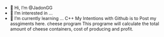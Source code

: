 - 👋 Hi, I’m @JadonGG
- 👀 I’m interested in ...
- 🌱 I’m currently learning ... C++
My Intentions with Github is to Post my assgiments here.
cheese program This programe will calculate the total amount of cheese containers, cost of producing and profit.
<!---
JadonGG/JadonGG is a ✨ special ✨ repository because its `README.md` (this file) appears on your GitHub profile.
You can click the Preview link to take a look at your changes.
--->
